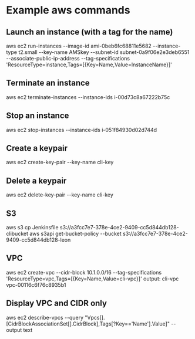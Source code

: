 # Example aws commands

## Launch an instance (with a tag for the name)

aws ec2 run-instances --image-id ami-0beb6fc68811e5682  --instance-type t2.small --key-name AMSkey --subnet-id subnet-0a9f06e2e3deb6551 --associate-public-ip-address --tag-specifications 'ResourceType=instance,Tags=[{Key=Name,Value=InstanceName}]'

## Terminate an instance

aws ec2 terminate-instances --instance-ids i-00d73c8a67222b75c

## Stop an instance

aws ec2 stop-instances --instance-ids i-051f84930d02d744d

## Create a keypair

aws ec2 create-key-pair --key-name cli-key

## Delete a keypair

aws ec2 delete-key-pair --key-name cli-key

## S3

aws s3 cp  Jenkinsfile s3://a3fcc7e7-378e-4ce2-9409-cc5d844db128-clibucket
aws s3api get-bucket-policy --bucket s3://a3fcc7e7-378e-4ce2-9409-cc5d844db128-leon

## VPC

 aws ec2 create-vpc --cidr-block 10.1.0.0/16 --tag-specifications 'ResourceType=vpc,Tags=[{Key=Name,Value=cli-vpc}]'
 output: cli-vpc vpc-00116c6f76c8935b1

## Display VPC and CIDR only

aws ec2 describe-vpcs --query "Vpcs[].[CidrBlockAssociationSet[].CidrBlock],Tags[?Key=='Name'].Value]" --output text